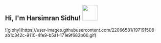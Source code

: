 <h2> Hi, I'm Harsimran Sidhu! <img src="https://media.giphy.com/media/mGcNjsfWAjY5AEZNw6/giphy.gif" width="50"></h2>
![giphy](https://user-images.githubusercontent.com/22066581/197191508-ab1c342c-9110-4fe9-b5a1-171e9f682b60.gif)

